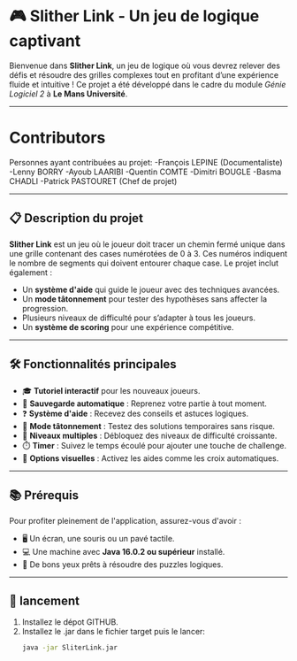 # 🎮 Slither Link - Un jeu de logique captivant

Bienvenue dans **Slither Link**, un jeu de logique où vous devrez relever des défis et résoudre des grilles complexes tout en profitant d’une expérience fluide et intuitive ! Ce projet a été développé dans le cadre du module *Génie Logiciel 2* à **Le Mans Université**.

---

# Contributors

Personnes ayant contribuées au projet:
-François LEPINE (Documentaliste)
-Lenny BORRY
-Ayoub LAARIBI
-Quentin COMTE
-Dimitri BOUGLE
-Basma CHADLI
-Patrick PASTOURET (Chef de projet)

---

## 📋 Description du projet

**Slither Link** est un jeu où le joueur doit tracer un chemin fermé unique dans une grille contenant des cases numérotées de 0 à 3. Ces numéros indiquent le nombre de segments qui doivent entourer chaque case. Le projet inclut également :

- Un **système d'aide** qui guide le joueur avec des techniques avancées.
- Un **mode tâtonnement** pour tester des hypothèses sans affecter la progression.
- Plusieurs niveaux de difficulté pour s’adapter à tous les joueurs.
- Un **système de scoring** pour une expérience compétitive.

---

## 🛠️ Fonctionnalités principales

- 🎓 **Tutoriel interactif** pour les nouveaux joueurs.
- 🔗 **Sauvegarde automatique** : Reprenez votre partie à tout moment.
- ❓ **Système d'aide** : Recevez des conseils et astuces logiques.
- 🔄 **Mode tâtonnement** : Testez des solutions temporaires sans risque.
- 🌟 **Niveaux multiples** : Débloquez des niveaux de difficulté croissante.
- ⏱️ **Timer** : Suivez le temps écoulé pour ajouter une touche de challenge.
- 🔧 **Options visuelles** : Activez les aides comme les croix automatiques.

---

## 📚 Prérequis

Pour profiter pleinement de l'application, assurez-vous d'avoir :
- 🖥️ Un écran, une souris ou un pavé tactile.
- 💻 Une machine avec **Java 16.0.2 ou supérieur** installé.
- 👀 De bons yeux prêts à résoudre des puzzles logiques.

---

## 🚀 lancement

1. Installez le dépot GITHUB.
2. Installez le .jar dans le fichier target puis le lancer:
   ```bash
   java -jar SliterLink.jar
